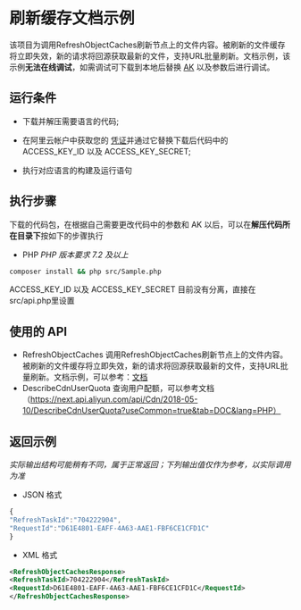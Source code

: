 # 刷新缓存文档示例

该项目为调用RefreshObjectCaches刷新节点上的文件内容。被刷新的文件缓存将立即失效，新的请求将回源获取最新的文件，支持URL批量刷新。文档示例，该示例**无法在线调试**，如需调试可下载到本地后替换 [AK](https://usercenter.console.aliyun.com/#/manage/ak) 以及参数后进行调试。

## 运行条件

- 下载并解压需要语言的代码;

- 在阿里云帐户中获取您的 [凭证](https://usercenter.console.aliyun.com/#/manage/ak)并通过它替换下载后代码中的 ACCESS_KEY_ID 以及 ACCESS_KEY_SECRET;

- 执行对应语言的构建及运行语句

## 执行步骤
下载的代码包，在根据自己需要更改代码中的参数和 AK 以后，可以在**解压代码所在目录下**按如下的步骤执行



- PHP
*PHP 版本要求 7.2 及以上*
```sh
composer install && php src/Sample.php
```
ACCESS_KEY_ID 以及 ACCESS_KEY_SECRET 目前没有分离，直接在src/api.php里设置

## 使用的 API

-  RefreshObjectCaches 调用RefreshObjectCaches刷新节点上的文件内容。被刷新的文件缓存将立即失效，新的请求将回源获取最新的文件，支持URL批量刷新。文档示例，可以参考：[文档](https://next.api.aliyun.com/document/Cdn/2018-05-10/RefreshObjectCaches)
- DescribeCdnUserQuota 查询用户配额，可以参考文档（https://next.api.aliyun.com/api/Cdn/2018-05-10/DescribeCdnUserQuota?useCommon=true&tab=DOC&lang=PHP）



## 返回示例

*实际输出结构可能稍有不同，属于正常返回；下列输出值仅作为参考，以实际调用为准*


- JSON 格式 
```js
{
"RefreshTaskId":"704222904",
"RequestId":"D61E4801-EAFF-4A63-AAE1-FBF6CE1CFD1C"
}
```
- XML 格式 
```xml
<RefreshObjectCachesResponse>
<RefreshTaskId>704222904</RefreshTaskId>
<RequestId>D61E4801-EAFF-4A63-AAE1-FBF6CE1CFD1C</RequestId>
</RefreshObjectCachesResponse>
```


